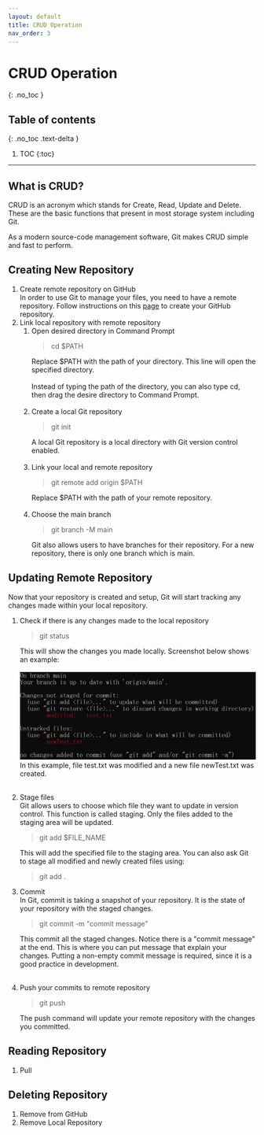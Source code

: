 ```yaml
---
layout: default
title: CRUD Operation
nav_order: 3
---
```


# CRUD Operation
{: .no_toc }

## Table of contents
{: .no_toc .text-delta }

1. TOC
{:toc}

---

## What is CRUD?
CRUD is an acronym which stands for Create, Read, Update and Delete. These are the basic functions that present in most storage system including Git.

As a modern source-code management software, Git makes CRUD simple and fast to perform.

## Creating New Repository
1. Create remote repository on GitHub<br>
In order to use Git to manage your files, you need to have a remote repository. Follow instructions on this [page](https://docs.github.com/en/get-started/quickstart/create-a-repo) to create your GitHub repository.
2. Link local repository with remote repository<br>
   1. Open desired directory in Command Prompt
      >cd $PATH
      >  
      Replace $PATH with the path of your directory. This line will open the specified directory.<br><br>
      Instead of typing the path of the directory, you can also type cd, then drag the desire directory to Command Prompt.<br><br>
   2. Create a local Git repository
      >git init
      > 
      A local Git repository is a local directory with Git version control enabled.<br><br>
   3. Link your local and remote repository
      >git remote add origin $PATH
      > 
      Replace $PATH with the path of your remote repository.<br><br>
   4. Choose the main branch
      >git branch -M main
      >
      Git also allows users to have branches for their repository. For a new repository, there is only one branch which is main.

## Updating Remote Repository
Now that your repository is created and setup, Git will start tracking any changes made within your local repository.<br>
1. Check if there is any changes made to the local repository
   >git status
   >
   This will show the changes you made locally. Screenshot below shows an example:<br><br>
   ![img.png](img.png)
   In this example, file test.txt was modified and a new file newTest.txt was created.<br><br>
2. Stage files<br>
   Git allows users to choose which file they want to update in version control. This function is called staging. Only the files added to the staging area will be updated.
   >git add $FILE_NAME
   > 
   This will add the specified file to the staging area.
   You can also ask Git to stage all modified and newly created files using:
   >git add .
   >
3. Commit<br>
   In Git, commit is taking a snapshot of your repository. It is the state of your repository with the staged changes.
   >git commit -m "commit message"
   > 
   This commit all the staged changes. Notice there is a "commit message" at the end. This is where you can put message that explain your changes. Putting a non-empty commit message is required, since it is a good practice in development.<br><br>
   
4. Push your commits to remote repository
   >git push
   >
   The push command will update your remote repository with the changes you committed.
   
## Reading Repository
1. Pull


## Deleting Repository
1. Remove from GitHub
2. Remove Local Repository

